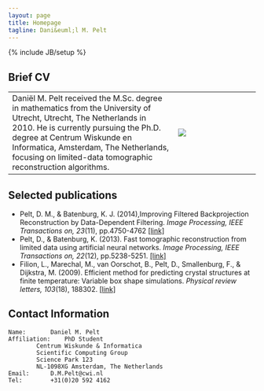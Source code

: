 ```yaml
---
layout: page
title: Homepage
tagline: Dani&euml;l M. Pelt
---
```

{% include JB/setup %}

## Brief CV

<table>
<tr>
<td>
Dani&euml;l M. Pelt received the M.Sc. degree in mathematics from the University of Utrecht, Utrecht, The Netherlands in 2010. He is currently pursuing the Ph.D. degree at Centrum Wiskunde en Informatica, Amsterdam, The Netherlands, focusing on limited-data tomographic reconstruction algorithms.
</td>
<td width="150">
<img src="http://www.gravatar.com/avatar/f780cc0825e53c68092235e9664dab0d?s=150">
</td>
</tr>
</table>

## Selected publications
* Pelt, D. M., & Batenburg, K. J. (2014),Improving Filtered Backprojection Reconstruction by Data-Dependent Filtering. *Image Processing, IEEE Transactions on, 23*(11), pp.4750-4762 [\[link\]](http://ieeexplore.ieee.org/stamp/stamp.jsp?tp=&arnumber=6862004&isnumber=6908104)
* Pelt, D., & Batenburg, K. (2013). Fast tomographic reconstruction from limited data using artificial neural networks. *Image Processing, IEEE Transactions on, 22*(12), pp.5238-5251. [\[link\]](http://ieeexplore.ieee.org/stamp/stamp.jsp?tp=&arnumber=6607157&isnumber=6609090)
* Filion, L., Marechal, M., van Oorschot, B., Pelt, D., Smallenburg, F., & Dijkstra, M. (2009). Efficient method for predicting crystal structures at finite temperature: Variable box shape simulations. *Physical review letters, 103*(18), 188302. [\[link\]](http://link.aps.org/doi/10.1103/PhysRevLett.103.188302)

## Contact Information

	Name: 		Daniel M. Pelt
	Affiliation: 	PhD Student
			Centrum Wiskunde & Informatica
			Scientific Computing Group
			Science Park 123
			NL-1098XG Amsterdam, The Netherlands
	Email:		D.M.Pelt@cwi.nl
	Tel:		+31(0)20 592 4162

